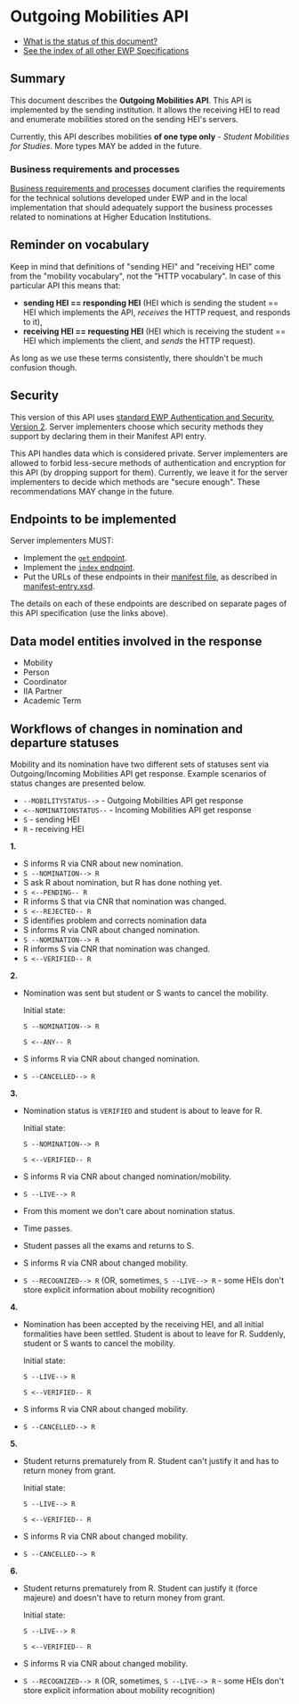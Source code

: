 Outgoing Mobilities API
=======================

* [What is the status of this document?][statuses]
* [See the index of all other EWP Specifications][develhub]


Summary
-------

This document describes the **Outgoing Mobilities API**. This API is
implemented by the sending institution. It allows the receiving HEI to read
and enumerate mobilities stored on the sending HEI's servers.

Currently, this API describes mobilities **of one type only** - *Student
Mobilities for Studies*. More types MAY be added in the future.


### Business requirements and processes


[Business requirements and processes](resources/mandatory_business_requirements_nominations.pdf)
document clarifies the requirements for the technical solutions
developed under EWP and in the local implementation that should adequately support
the business processes related to nominations at Higher Education Institutions.


Reminder on vocabulary
----------------------

Keep in mind that definitions of "sending HEI" and "receiving HEI" come from
the "mobility vocabulary", not the "HTTP vocabulary". In case of this
particular API this means that:

* **sending HEI == responding HEI** (HEI which is sending the student == HEI
  which implements the API, *receives* the HTTP request, and responds to it),
* **receiving HEI == requesting HEI** (HEI which is receiving the student ==
  HEI which implements the client, and *sends* the HTTP request).

As long as we use these terms consistently, there shouldn't be much confusion
though.


Security
--------

This version of this API uses [standard EWP Authentication and Security, Version 2][sec-v2].
Server implementers choose which security methods they
support by declaring them in their Manifest API entry.

This API handles data which is considered private. Server implementers are
allowed to forbid less-secure methods of authentication and encryption for this
API (by dropping support for them). Currently, we leave it for the server
implementers to decide which methods are "secure enough". These recommendations
MAY change in the future.


Endpoints to be implemented
---------------------------

Server implementers MUST:

 * Implement the [`get` endpoint](endpoints/get.md).
 * Implement the [`index` endpoint](endpoints/index.md).
 * Put the URLs of these endpoints in their [manifest file][discovery-api], as
   described in [manifest-entry.xsd](manifest-entry.xsd).

The details on each of these endpoints are described on separate pages of this
API specification (use the links above).


Data model entities involved in the response
--------------------------------------------

 * Mobility
 * Person
 * Coordinator
 * IIA Partner
 * Academic Term


Workflows of changes in nomination and departure statuses
---------------------------------------------------------

Mobility and its nomination have two different sets of statuses sent via Outgoing/Incoming Mobilities API get response. Example scenarios of status changes are presented below.

* `--MOBILITYSTATUS-->` - Outgoing Mobilities API get response
* `<--NOMINATIONSTATUS--` - Incoming Mobilities API get response
* `S` - sending HEI
* `R` - receiving HEI


**1.**

* S informs R via CNR about new nomination.
* `S --NOMINATION--> R`
* S ask R about nomination, but R has done nothing yet.
* `S <--PENDING-- R`
* R informs S that via CNR that nomination was changed.
* `S <--REJECTED-- R`
* S identifies problem and corrects nomination data
* S informs R via CNR about changed nomination.
* `S --NOMINATION--> R`
* R informs S via CNR that nomination was changed.
* `S <--VERIFIED-- R`

**2.**

* Nomination was sent but student or S wants to cancel the mobility.

  Initial state:
  
  `S --NOMINATION--> R`
  
  `S <--ANY-- R`

* S informs R via CNR about changed nomination.
* `S --CANCELLED--> R`

**3.**

* Nomination status is `VERIFIED` and student is about to leave for R.

  Initial state:

  `S --NOMINATION--> R`
  
  `S <--VERIFIED-- R`

* S informs R via CNR about changed nomination/mobility.
* `S --LIVE--> R`
* From this moment we don't care about nomination status.
* Time passes.
* Student passes all the exams and returns to S.
* S informs R via CNR about changed mobility.
* `S --RECOGNIZED--> R` (OR, sometimes, `S --LIVE--> R` - some HEIs don't store explicit information about mobility recognition)

**4.**

* Nomination has been accepted by the receiving HEI, and all initial formalities have been settled. Student is about to leave for R. Suddenly, student or S wants to cancel the mobility.

  Initial state:
  
  `S --LIVE--> R`
  
  `S <--VERIFIED-- R`

* S informs R via CNR about changed mobility.
* `S --CANCELLED--> R`

**5.**

* Student returns prematurely from R. Student can't justify it and has to return money from grant.

  Initial state:
  
  `S --LIVE--> R`
  
  `S <--VERIFIED-- R`

* S informs R via CNR about changed mobility.
* `S --CANCELLED--> R`

**6.**

* Student returns prematurely from R. Student can justify it (force majeure) and doesn't have to return money from grant.

  Initial state:
  
  `S --LIVE--> R`
  
  `S <--VERIFIED-- R`

* S informs R via CNR about changed mobility.
* `S --RECOGNIZED--> R` (OR, sometimes, `S --LIVE--> R` - some HEIs don't store explicit information about mobility recognition)


[develhub]: http://developers.erasmuswithoutpaper.eu/
[statuses]: https://github.com/erasmus-without-paper/ewp-specs-management#statuses
[discovery-api]: https://github.com/erasmus-without-paper/ewp-specs-api-discovery
[sec-v2]: https://github.com/erasmus-without-paper/ewp-specs-sec-intro/tree/stable-v2
